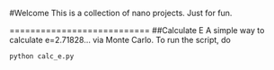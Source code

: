 #Welcome
This is a collection of nano projects. Just for fun. 

===========================
##Calculate E
A simple way to calculate e=2.71828... via Monte Carlo. To run the script, do
```bash
python calc_e.py
``` 
